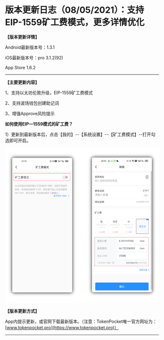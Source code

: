 # 版本更新日志（08/05/2021）：支持EIP-1559矿工费模式，更多详情优化

**【版本更新详情】**

Android最新版本号：1.3.1&#x20;

iOS最新版本号：pro 3.1.2(92)&#x20;

App Store 1.6.2

****

**【主要更新内容】**

‌1、支持以太坊伦敦升级，EIP-1559矿工费模式

2、支持波场钱包创建助记词

3、增强Approve风险提示



**如何使用EIP—1559模式的矿工费？**

1）更新到最新版本后，点击【我的】--【系统设置】--【矿工费模式】--打开勾选即可开启。

![](../../.gitbook/assets/eip-jiao-cheng-2.png)

**【版本更新方式】**

‌App内提示更新，或官网下载最新版本。（注意：TokenPocket唯一官方网址为：[www.tokenpocket.pro](https://www.tokenpocket.pro)）

****
